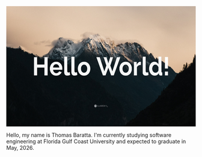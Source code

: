 <div style="display: flex; justify-content: space-around;">
  <img src="https://raw.githubusercontent.com/tbaratta/tbaratta/main/images/hello_world.jpg" alt="hello_world" width="600" height="320">
</div>


Hello, my name is Thomas Baratta. I'm currently studying software engineering at Florida Gulf Coast University and expected to graduate in May, 2026.



